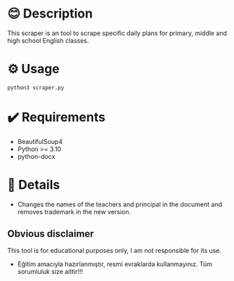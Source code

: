 # 😊 Description

This scraper is an tool to scrape specific daily plans for primary, middle and high school English classes.


# ⚙️ Usage
```bash
python3 scraper.py
```

# ✔️ Requirements
- BeautifulSoup4
- Python >= 3.10
- python-docx

# 📮 Details
- Changes the names of the teachers and principal in the document and removes trademark in the new version.

## Obvious disclaimer

This tool is for educational purposes only, I am not responsible for its use.

- Eğitim amacıyla hazırlanmıştır, resmi evraklarda kullanmayınız. Tüm sorumluluk size aittir!!!
